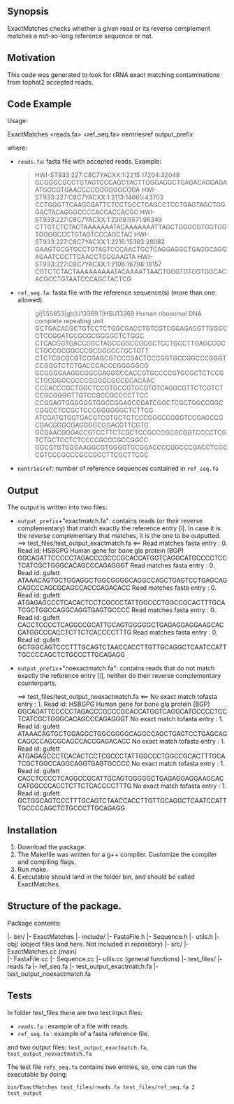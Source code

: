 ## Synopsis

ExactMatches checks whether a given read or its reverse complement matches a not-so-long
reference sequence or not.
 
## Motivation

This code was generated to look for rRNA exact matching contaminations from tophat2 accepted reads.

## Code Example

Usage: 

   ExactMatches &lt;reads.fa&gt; &lt;ref_seq.fa&gt; nentriesref output_prefix

 where: 
  - `reads.fa`: fasta file with accepted reads. Example: 

      >HWI-ST933:227:C8C7YACXX:1:2215:17204:32048
      GCGGGCGCCTGTAGTCCCAGCTACTTGGGAGGCTGAGACAGGAGAATGGCGTGAACCCCGGGGGGCGGA
      >HWI-ST933:227:C8C7YACXX:1:2113:14665:43703
      CCTGGGTTCAAGCGATTCTCCTGCCTCAGCCTCCTGAGTAGCTGGGACTACAGGGCCCCACCACCACGC
      >HWI-ST933:227:C8C7YACXX:1:2309:5571:96349
      CTTGTCTCTACTAAAAAAATACAAAAAAATTAGCTGGGCGTGGTGGTGGGGCCCTGTAGTCCCAGCTAC
      >HWI-ST933:227:C8C7YACXX:1:2216:15383:28082
      GAAGTGCGTGCCTGTAGTCCCAACTGCTCAGGAGGCTGAGGCAGGAGAATCGCTTGAACCTGGGAAGTA
      >HWI-ST933:227:C8C7YACXX:1:2106:16798:18157
      CGTCTCTACTAAAAAAAAATACAAAATTAACTGGGTGTGGTGGCACACGCCTGTAATCCCAGCTACTCG

  - `ref_seq.fa`: fasta file with the reference sequence(s) (more than one allowed).

      >gi|555853|gb|U13369.1|HSU13369 Human ribosomal DNA complete repeating unit
      GCTGACACGCTGTCCTCTGGCGACCTGTCGTCGGAGAGGTTGGGCCTCCGGATGCGCGCGGGGCTCTGGC
      CTCACGGTGACCGGCTAGCCGGCCGCGCTCCTGCCTTGAGCCGCCTGCCGCGGCCCGCGGGCCTGCTGTT
      CTCTCGCGCGTCCGAGCGTCCCGACTCCCGGTGCCGGCCCGGGTCCGGGTCTCTGACCCACCCGGGGGCG
      GCGGGGAAGGCGGCGAGGGCCACCGTGCCCCGTGCGCTCTCCGCTGCGGGCGCCCGGGGCGCCGCACAAC
      CCCACCCGCTGGCTCCGTGCCGTGCGTGTCAGGCGTTCTCGTCTCCGCGGGGTTGTCCGCCGCCCCTTCC
      CCGGAGTGGGGGGTGGCCGGAGCCGATCGGCTCGCTGGCCGGCCGGCCTCCGCTCCCGGGGGGCTCTTCG
      ATCGATGTGGTGACGTCGTGCTCTCCCGGGCCGGGTCCGAGCCGCGACGGGCGAGGGGCGGACGTTCGTG
      GCGAACGGGACCGTCCTTCTCGCTCCGCCCGCGCGGTCCCCTCGTCTGCTCCTCTCCCCGCCCGCCGGCC
      GGCGTGTGGGAAGGCGTGGGGTGCGGACCCCGGCCCGACCTCGCCGTCCCGCCCGCCGCCTTCGCTTCGC

  - `nentriesref`: number of reference sequences contained in `ref_seq.fa`

## Output

  The output is written into two files: 

  - `output_prefix`+"exactmatch.fa": contains reads (or their reverse complementary)
    that match exactly the reference entry [i]. In case it is  the reverse
    complementary that matches, it is the one to be outputted. 
      ==> test_files/test_output_exactmatch.fa <==
      Read matches fasta entry : 0. Read id: HSBGPG Human gene for bone gla protein (BGP)
      GGCAGATTCCCCCTAGACCCGCCCGCACCATGGTCAGGCATGCCCCTCCTCATCGCTGGGCACAGCCCAGAGGGT
      Read matches fasta entry : 0. Read id: gufett
      ATAAACAGTGCTGGAGGCTGGCGGGGCAGGCCAGCTGAGTCCTGAGCAGCAGCCCAGCGCAGCCACCGAGACACC
      Read matches fasta entry : 0. Read id: gufett
      ATGAGAGCCCTCACACTCCTCGCCCTATTGGCCCTGGCCGCACTTTGCATCGCTGGCCAGGCAGGTGAGTGCCCC
      Read matches fasta entry : 0. Read id: gufett
      CACCTCCCCTCAGGCCGCATTGCAGTGGGGGCTGAGAGGAGGAAGCACCATGGCCCACCTCTTCTCACCCCTTTG
      Read matches fasta entry : 0. Read id: gufett
      GCTGGCAGTCCCTTTGCAGTCTAACCACCTTGTTGCAGGCTCAATCCATTTGCCCCAGCTCTGCCCTTGCAGAGG

  - `output_prefix`+"noexactmatch.fa": contains reads that do not match exactly
    the reference entry [i], neither do their reverse complementary counterparts.
 
      ==> test_files/test_output_noexactmatch.fa <==
      No exact match tofasta entry : 1. Read id: HSBGPG Human gene for bone gla protein (BGP)
      GGCAGATTCCCCCTAGACCCGCCCGCACCATGGTCAGGCATGCCCCTCCTCATCGCTGGGCACAGCCCAGAGGGT
      No exact match tofasta entry : 1. Read id: gufett
      ATAAACAGTGCTGGAGGCTGGCGGGGCAGGCCAGCTGAGTCCTGAGCAGCAGCCCAGCGCAGCCACCGAGACACC
      No exact match tofasta entry : 1. Read id: gufett
      ATGAGAGCCCTCACACTCCTCGCCCTATTGGCCCTGGCCGCACTTTGCATCGCTGGCCAGGCAGGTGAGTGCCCC
      No exact match tofasta entry : 1. Read id: gufett
      CACCTCCCCTCAGGCCGCATTGCAGTGGGGGCTGAGAGGAGGAAGCACCATGGCCCACCTCTTCTCACCCCTTTG
      No exact match tofasta entry : 1. Read id: gufett
      GCTGGCAGTCCCTTTGCAGTCTAACCACCTTGTTGCAGGCTCAATCCATTTGCCCCAGCTCTGCCCTTGCAGAGG


## Installation

1. Download the package.
2. The Makefile was written for a g++ compiler. Customize the compiler and compiling flags. 
3. Run make. 
4. Executable should land in the folder bin, and should be called ExactMatches. 


## Structure of the package.

   Package contents:
 
  |- bin/ 
      |- ExactMatches 
  |- include/ 
      |- FastaFile.h 
      |- Sequence.h 
      |- utils.h 
  |- obj/ (object files land here. Not included in repository) 
  |- src/ 
      |- ExactMatches.cc  (main)  
      |- FastaFile.cc 
      |- Sequence.cc 
      |- utils.cc   (general functions) 
  |- test_files/ 
      |- reads.fa 
      |- ref_seq.fa 
      |- test_output_exactmatch.fa 
      |- test_output_noexactmatch.fa 


## Tests

In folder test_files there are two test input files: 

- `reads.fa` :  example of a file with reads.
- `ref_seq.fa`  :  example of a fasta reference file. 

and two output files: `test_output_exactmatch.fa`, `test_output_noexactmatch.fa`

The test file `refs_seq.fa` contains two entries, so, one can run the executable by doing: 

 `bin/ExactMatches test_files/reads.fa test_files/ref_seq.fa 2 test_output`

